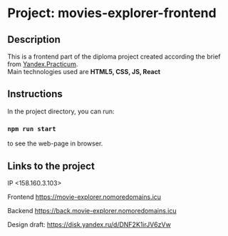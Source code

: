# Project:  movies-explorer-frontend

## Description

This is a frontend part of the diploma project created according the brief from [Yandex.Practicum](https://www.practicum.yandex.ru).  
Main technologies used are **HTML5, CSS, JS, React** 

## Instructions 

In the project directory, you can run:

### `npm run start`
to see the web-page in browser. 

## Links to the project
IP <158.160.3.103>

Frontend https://movie-explorer.nomoredomains.icu

Backend https://back.movie-explorer.nomoredomains.icu

Design draft: https://disk.yandex.ru/d/DNF2K1irJV6zVw
